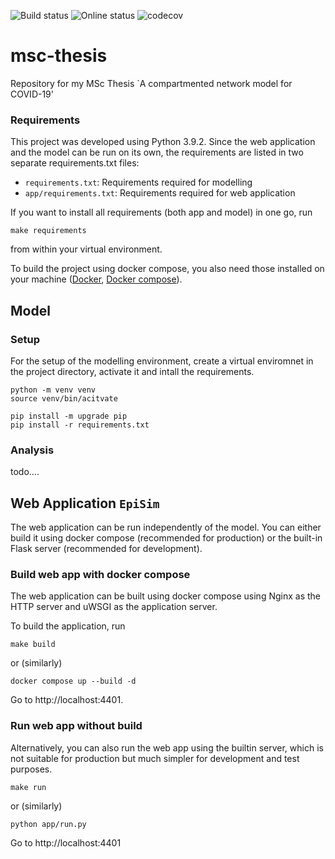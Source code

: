 ![Build status](https://github.com/leo-pfeiffer/msc-thesis/actions/workflows/python-app.yml/badge.svg)
![Online status](https://img.shields.io/website?down_color=lightgrey&down_message=offline&up_color=blue&up_message=online&url=http%3A%2F%2F209.182.235.76%2F)
![codecov](https://codecov.io/gh/leo-pfeiffer/epi-sim/branch/main/graph/badge.svg?token=AK3O2NL82O)

# msc-thesis
Repository for my MSc Thesis `A compartmented network model for COVID-19'

### Requirements
This project was developed using Python 3.9.2. Since the web application and the model can 
be run on its own, the requirements are listed in two separate requirements.txt files:

- `requirements.txt`: Requirements required for modelling
- `app/requirements.txt`: Requirements required for web application

If you want to install all requirements (both app and model) in one go, run

```shell
make requirements
```

from within your virtual environment.

To build the project using docker compose, you also need those installed on your machine
([Docker](https://docs.docker.com/engine/install/), [Docker compose](https://docs.docker.com/compose/install/)).

## Model

### Setup
For the setup of the modelling environment, create a virtual enviromnet in the 
project directory, activate it and intall the requirements.

```shell
python -m venv venv
source venv/bin/acitvate

pip install -m upgrade pip
pip install -r requirements.txt
```

### Analysis

todo....

## Web Application `EpiSim`
The web application can be run independently of the model. You can either 
build it using docker compose (recommended for production) or the built-in
Flask server (recommended for development).

### Build web app with docker compose
The web application can be built using docker compose using Nginx as the HTTP server 
and uWSGI as the application server.

To build the application, run

```shell
make build
```

or (similarly)
```shell
docker compose up --build -d
```

Go to http://localhost:4401.

### Run web app without build
Alternatively, you can also run the web app using the builtin server, which is not suitable for 
production but much simpler for development and test purposes.

```shell
make run
```

or (similarly)

```shell
python app/run.py
```

Go to http://localhost:4401
